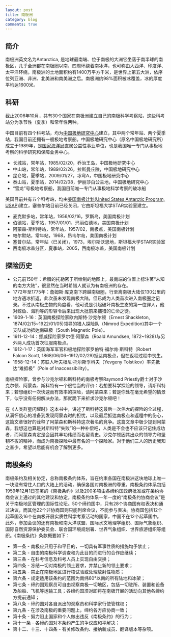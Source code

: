 ```yaml
---
layout: post
title: 南极洲
category: blog
comments: true
---
```


## 简介

南极洲英文名为Antarctica, 是地球最南端、位于南极的大洲它坐落于南半球的南极区，几乎全洲都在南极圈以南，四周环绕着南冰洋，也可称由大西洋、印度洋、太平洋环绕。南极洲的土地面积约有1400万平方千米，是世界上第五大洲，依序位列亚洲、非洲、北美洲和南美洲之后。南极洲约98%面积被冰覆盖，冰的厚度平均达1600米。

## 科研

截止2006年10月，共有30个国家在南极洲建立自己的南极科学考察站，这些科考站分为季节性（夏季）和常年性两种。

中国目前有四个科考站，均为[中国极地研究中心](http://www.pric.org.cn/)建立，其中两个常年站、两个夏季站，我国目前还拥有一艘极地考察船。中国极地研究中心（原名中国极地研究所）成立于1989年，是[国家海洋局](http://www.soa.gov.cn/)直属公益性事业单位，也是我国唯一专门从事极地考察的科学研究和保障业务中心。

- 长城站，常年站，1985/02/20，乔治王岛，中国极地研究中心
- 中山站，常年站，1989/02/26，拉斯曼丘陵，中国极地研究中心
- 昆仑站，夏季站，2009/01/27，冰穹A，中国极地研究中心
- 泰山站，夏季站，2014/02/08，伊丽莎白公主地，中国极地研究中心
- “雪龙”号极地考察船，我国目前唯一专门从事极地科学考察的破冰船

美国目前共有五个科考站，均由[美国南极计划(United States Antarctic Program, USAP)](http://www.usap.gov)建立，塞普尔站目前已经关闭，它由斯坦福大学STAR实验室建立。

- 麦克默多站，常年站，1956/02/16，罗斯岛，美国南极计划
- 伯德站，夏季站，1957/01/01，玛丽伯德地，美国南极计划
- 阿蒙森-斯科特站，常年站，1957/02，南极点，美国南极计划
- 帕尔默站，常年站，1968，昂韦尔岛，美国南极计划
- 塞普尔站，常年站（已关闭），1973，埃尔斯沃思地，斯坦福大学STAR实验室
- 西南极冰盖分区，夏季站，2005，西南极冰盖，美国南极计划

## 探险历史

- 公元前150年：希腊的托勒密于所绘制的地图上，最南端的位置上标注著“未知的南方大陆”，很显然在当时希腊人就认为有南极洲的存在。
- 1772年至1775年：詹姆斯·库克南下跨越南极圈，行至离南极大陆仅130公里的地方遇冰折返，此次虽未发现南极大陆，但已成为人类首次进入南极圈之记录。不过从南极生物的角度看，他可说是引起破坏南极生态的第一位罪人，他对鲸鱼、海豹等的形容令后来出现大批前来捕猎的亡命之徒。
- 1909-1-16：英国南极探险家欧内斯特·沙克尔顿（Ernest Shackleton, 1874/02/15~1922/01/05)领导的猎人探险队（Nimrod Expedition)其中一个支队成功抵达南磁极（South Magnetic Pole）。
- 1911-12-14：挪威探险家罗尔德·阿蒙森（Roald Amundsen, 1872~1928)与另外两人成功首次征服南极点。
- 1912-1-17：英国海军军官和极地探险家罗伯特·福尔肯·斯科特（Robert Falcon Scott, 1868/06/06~1912/02/29)抵达南极点，但在返程过程中丧生。
- 1958-12-14：苏联人叶夫根尼·托尔斯季科夫（Yevgeny Tolstikov）率先抵达“难抵极”（Pole of Inaccessibility）。

南极探险家，曾参与沙克尔顿和斯科特的南极考察Raymond Priestly爵士对于沙克尔顿、阿蒙森、斯科特有一个很恰当的评价：若想要科学探险的领导，请斯科特来；若想组织一次快速而有效率的探险，请阿蒙森来；若是你处在毫无希望的情景下，似乎没有任何解决办法，那就跪下来祈求沙克尔顿吧！

在《人类群星闪耀时》这本书中，讲述了斯科特这最后一次伟大的探险的全过程，从满怀信心的准备到发现阿蒙森时的担忧，以及最后抵达南极点和返程中的伤心，这篇文章很好的诠释了阿蒙森和斯科特这次著名的竞争。这篇文章中极少提到阿蒙森，我想这也算是对斯科特“失败”的一种补偿吧，人类是不会也不应该只记住成功者，而阿蒙森肯定是会因其丰功伟绩而名留青史。沙克尔顿因其出众的领导力和坚韧不拔的精神，而成为南极探险中最有名的一个探险家。对于他们三人的历史我知之甚少，希望以后能有机会了解到更多。

## 南极条约
南极条约及相关协定，总称南极条约体系，旨在约束各国在南极洲这块地球上唯一一块没有常住人口的大陆上的活动，确保各国对南极洲的尊重。南极条约体系包括1959年12月1日签署的《南极条约》以及200多项由各缔约国政府批准或在条约协商会议上通过的其他建议和协定。南极条约体系一年一度的“南极条约协商会议”是关于南极地区管理的国际性论坛。50个缔约国中，只有28个协商国有权表决和通过决议，而其他22个非协商国则只能列席会议，不能参与表决。协商国包括12个起草国及16个在南极开展实质性科学考察活动的国家，中国不在12个起草国中。此外，参加会议的还有南极和南大洋联盟、国际水文地理学组织、国际气象组织、国际自然资源保护委员会、联合国环境规划署、世界气象组织、世界旅游组织等组织。《南极条约》条款概要如下：

- 第一条 - 南极应只用于和平目的，一切具有军事性质的措施均予禁止；
- 第二条 - 自由的南极科学调查和为此目的而进行的合作应继续；
- 第三条 - 在科考信息及科考人员上实现自由交换；
- 第四条 - 冻结一切对南极的领土要求，并禁止新的领土要求；
- 第五条 - 禁止在南极地区进行核试验或处理放射性物质；
- 第六条 - 规定适用该条约的范围为南纬60°以南的所有陆地和冰架；
- 第七条 - 缔约国观察员可自由视察南极一切地区，包括一切驻所、装置和设备及船舶、飞机等运输工具；各缔约国须对即将在南极开展的活动向其他各缔约方提前通知；
- 第八条 - 缔约国对各自派出的观察员和科学家行使管辖权；
- 第九条 - 在涉及南极的重要问题上，缔约各方应协商一致；
- 第十条 - 努力阻止国家和个人做出违反《南极条约》的行为；
- 第十一条 - 各缔约国对本条约产生的争议应和平解决；
- 第十二、十三、十四条 - 有关修改条约、接纳新成员、翻译版本等杂项。
